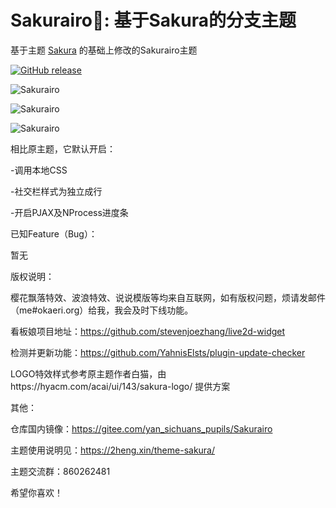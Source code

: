﻿Sakurairo🌸: 基于Sakura的分支主题
===

基于主题 [Sakura](https://github.com/mashirozx/Sakura) 的基础上修改的Sakurairo主题

[![GitHub release](https://img.shields.io/github/v/release/mirai-mamori/Sakurairo.svg?style=flat-square&logo=github)](https://github.com/mirai-mamori/Sakurairo/releases/latest)

![Sakurairo](https://cdn.jsdelivr.net/gh/mirai-mamori/web-img/img/screenshot.jpg)

![Sakurairo](https://cdn.jsdelivr.net/gh/mirai-mamori/web-img/img/star.png)

![Sakurairo](https://cdn.jsdelivr.net/gh/mirai-mamori/web-img/img/about.png)

相比原主题，它默认开启：

-调用本地CSS

-社交栏样式为独立成行

-开启PJAX及NProcess进度条

已知Feature（Bug）：

暂无

版权说明：

樱花飘落特效、波浪特效、说说模版等均来自互联网，如有版权问题，烦请发邮件（me#okaeri.org）给我，我会及时下线功能。

看板娘项目地址：https://github.com/stevenjoezhang/live2d-widget

检测并更新功能：https://github.com/YahnisElsts/plugin-update-checker

LOGO特效样式参考原主题作者白猫，由https://hyacm.com/acai/ui/143/sakura-logo/ 提供方案

其他：

仓库国内镜像：https://gitee.com/yan_sichuans_pupils/Sakurairo

主题使用说明见：<https://2heng.xin/theme-sakura/>

主题交流群：860262481

希望你喜欢！

